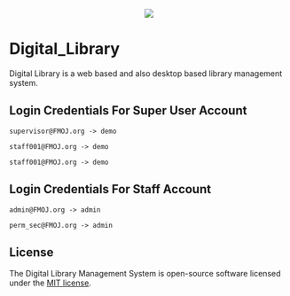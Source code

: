<p align="center"><img src="https://github.com/rukibhamz/National-Depository-of-Treaties/blob/dev/images/card-logo.png" ></p>

# Digital_Library
Digital Library is a web based and also desktop based library management system.

## Login Credentials For Super User Account
<!-- 1. Email:   <b>admin@FMOJ.org</b><br>
2. Password :  <b>admin</b> <br> -->

```
supervisor@FMOJ.org -> demo

staff001@FMOJ.org -> demo

staff001@FMOJ.org -> demo
```

## Login Credentials For Staff Account
<!-- 1.1 Username:   <b>staff001@FMOJ.org</b><br> -->
<!-- 1.2 Password :  <b>0VPD9W</b><br> -->

<!-- 2.1 Username: <b>staff002@FMOJ.org</b><br> -->
<!-- 2.2 Password: <b>demo</b><br> -->

```
admin@FMOJ.org -> admin

perm_sec@FMOJ.org -> admin
```

## License

The Digital Library Management System is open-source software licensed under the [MIT license](https://opensource.org/licenses/MIT).
